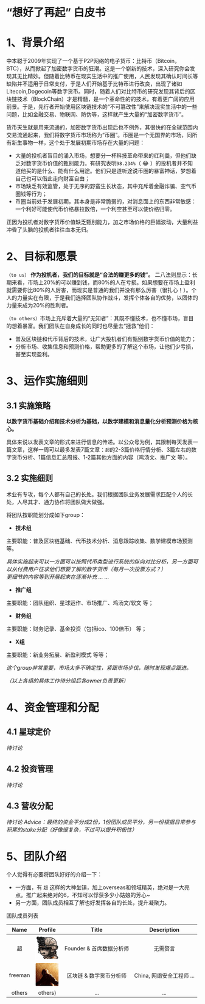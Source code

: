 “想好了再起” 白皮书
====

# 1、背景介绍
中本聪于2009年实现了一个基于P2P网络的电子货币：比特币（Bitcoin，BTC），从而掀起了加密数字货币的狂潮。这是一个崭新的技术，深入研究你会发现其无比精妙。但随着比特币在现实生活中的推广使用，人民发现其确认时间长等缺陷并不适用于日常支付，于是人们开始基于比特币进行改良，出现了诸如Litecoin,Dogecoin等数字货币。同时，随着人们对比特币的研究发现其背后的区块链技术（BlockChain）才是精髓，是一个革命性的的技术，有着更广阔的应用前景。于是，先行者开始使用区块链技术的“不可篡改性”来解决现实生活中的一些问题，比如金融交易、物联网、防伪等，这样就产生大量的“加密数字货币”。

货币天生就是用来流通的，加密数字货币出现后也不例外，其很快的在全球范围内交易流通起来，我们将数字货币市场称为“币圈”。币圈是一个无国界的市场，同所有新生事物一样，这个处于发展初期市场存在大量的问题：
* 大量的投机者盲目的涌入市场，想要分一杯科技革命带来的红利羹，但他们缺乏对数字货币价值的甄别能力。有研究表明`98.234%`（ :joy: ）的投机者并不知道他买的是什么、能有什么用途。他们只是道听途说币圈的暴富神话，梦想着自己也可以借此走向财富自由；
* 市场缺乏有效监管，处于无序的野蛮生长状态，其中充斥着金融诈骗、空气币圈钱等行为；
* 币圈当前处于发展初期，其本身是非常脆弱的，对消息面上的东西非常敏感：一个利好可能使代币价格暴拉数倍，一个利空甚至可以使价格归零。

正因为投机者对数字货币价值缺乏甄别能力，加之市场价格的巨幅波动，大量利益冲昏了头脑的投机者往往血本无归。

# 2、目标和愿景
`（to us）` **作为投机者，我们的目标就是“合法的赚更多的钱”。** 二八法则显示：长期来看，市场上20%的可以赚到钱，而80%的人在亏损。如果想要在市场上盈利就需要你比80%的人厉害，而现实是普通的我们并没有那么厉害（很扎心！）。个人的力量实在有限，于是我们选择团队协作战斗，发挥个体各自的优势，以团体的力量来成为20%的胜利者。

`（to others）`市场上充斥着大量的“无知者”：其既不懂技术，也不懂市场，盲目的想着暴富。我们团队在自身成长的同时也尽量去“拯救”他们：
* 普及区块链和代币背后的技术，让广大投机者们有甄别数字货币价值的能力；
* 分析市场、收集信息和预测价格，帮助更多的了解这个市场，让他们少亏损，甚至实现盈利。

# 3、运作实施细则
## 3.1 实施策略
__以数字货币基础介绍和技术分析为基础，以数学建模和消息量化分析预测价格为核心。__

具体来说以发表文章的形式来进行信息的传递。以公众号为例，其限制每天发表一篇文章，这样一周可以最多发表7篇文章：`超`的2-3篇价格行情分析、3篇左右的数字货币分析、1篇信息汇总周报、1-2篇其他方面的内容（鸡汤文、推广文 等）。  

## 3.2 实施细则
术业有专攻，每个人都有自己的长处。我们根据团队业务发展需求匹配个人的长处，人尽其才、通力协作将团队做大做强。

将团队按职能划分成如下group：  
* **技术组**

主要职能：普及区块链基础、代币技术分析、消息跟踪收集、数学建模市场预测 等。

_具体实施起来可以一方面可以按照代币类型进行系统的纵向对比分析，另一方面可以从付费用户征求他们想要了解的数字货币（每月一次投票方式？）_  
_更细节的内容等到开展起来在逐渐补充 ... ..._

* **推广组**

主要职能：团队组织、星球运作、市场推广、鸡汤文/软文 等；

* **财务组**

主要职能：财务记录、基金投资（包括ico、100倍币） 等；

* **X组**

主要职能：新业务拓展、新盈利模式 等等；

_这个group非常重要，市场太多不确定性，紧跟市场步伐，随时发现爆点跟进。_


_（以上各组的具体工作待分组后各owner负责更新）_

# 4、资金管理和分配
## 4.1 星球定价
_待讨论_

## 4.2 投资管理
_待讨论_

## 4.3 营收分配
_待讨论_
_Advice：最终的资金平分成2份，1份团队成员平分，另一份根据日常参与积累的stake分配（好像很复杂，不过可以提升积极性）_

# 5、团队介绍
个人觉得有必要将团队好好的介绍一下：
* 一方面，有 `超` 这样的大神坐镇，加上overseas和领域精英，绝对是一大亮点。推广起来绝对的6，不知可以俘获多少小姑娘的芳心~
* 另一方面，团队成员相互了解也好发挥各自的长处，提升凝聚力。

团队成员列表

| Name | Profile | Title | Description |  
| :----: | :----: | :----: | :----: |  
| 超 | ![](https://github.com/doingblock/team/blob/master/profile/chao.PNG) | Founder & 首席数据分析师 | 无需赘言 |  
| freeman | ![](https://github.com/doingblock/team/blob/master/profile/freeman.PNG) | 区块链 & 数字货币分析师 | China, 网络安全工程师 ... | 
| others | others) | ... |  ... |

